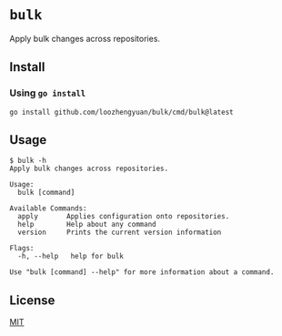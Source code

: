 # `bulk`

Apply bulk changes across repositories.

## Install

### Using `go install`

```shell
go install github.com/loozhengyuan/bulk/cmd/bulk@latest
```

## Usage

```console
$ bulk -h
Apply bulk changes across repositories.

Usage:
  bulk [command]

Available Commands:
  apply       Applies configuration onto repositories.
  help        Help about any command
  version     Prints the current version information

Flags:
  -h, --help   help for bulk

Use "bulk [command] --help" for more information about a command.
```

## License

[MIT](https://choosealicense.com/licenses/mit/)
